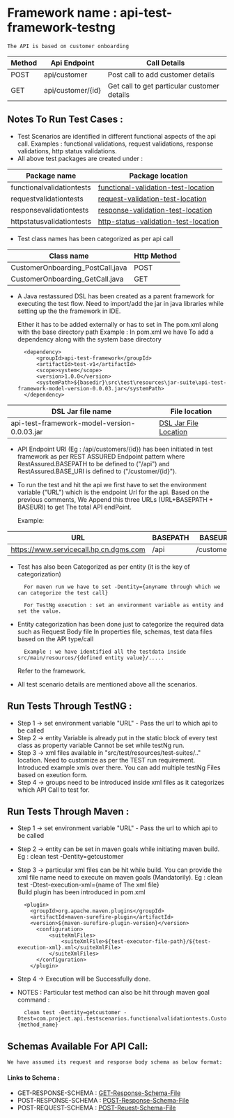 # Framework name : api-test-framework-testng

	The API is based on customer onboarding

| Method | Api Endpoint | Call Details |
|--------|--------------|--------------|
| POST | api/customer | Post call to add customer details |
| GET | api/customer/{id} | Get call to get particular customer details |

## Notes To Run Test Cases : 

+ Test Scenarios are identified in different functional aspects of the api call.
	Examples : functional validations, request validations, response validations, http status validations.
+ All above test packages are created under : 

|Package name| Package location|
|------------|-----------------|
| functionalvalidationtests | [functional-validation-test-location](https://github.com/ranadeep-banik137/api-test-framework-testNg/tree/FB-API-TEST-V1/src/test/java/com/project/api/testscenarios/functionalvalidationtests) |
| requestvalidationtests | [request-validation-test-location](https://github.com/ranadeep-banik137/api-test-framework-testNg/tree/FB-API-TEST-V1/src/test/java/com/project/api/testscenarios/requestvalidationtests) |
| responsevalidationtests | [response-validation-test-location](https://github.com/ranadeep-banik137/api-test-framework-testNg/tree/FB-API-TEST-V1/src/test/java/com/project/api/testscenarios/responsevalidationtests) |
| httpstatusvalidationtests | [http-status-validation-test-location](https://github.com/ranadeep-banik137/api-test-framework-testNg/tree/FB-API-TEST-V1/src/test/java/com/project/api/testscenarios/httpstatusvalidationtests) |


+ Test class names has been categorized as per api call

| Class name | Http Method |
|------------|-------------|
| CustomerOnboarding_PostCall.java | POST |
| CustomerOnboarding_GetCall.java | GET |


+ A Java restassured DSL has been created as a parent framework for executing the test flow.
Need to import/add the jar in java libraries while setting up the the framework in IDE.

	Either it has to be added externally or has to set in The pom.xml along with the base directory path
	Example : 
	In pom.xml we have To add a dependency along with the system base directory
	
		<dependency>
	    	<groupId>api-test-framework</groupId>
	    	<artifactId>test-v1</artifactId>
	    	<scope>system</scope>
	    	<version>1.0.0</version>
	    	<systemPath>${basedir}\src\test\resources\jar-suite\api-test-framework-model-version-0.0.03.jar</systemPath>
		</dependency>

|DSL Jar file name| File location|
|-----------------|--------------|
| api-test-framework-model-version-0.0.03.jar | [DSL Jar File Location](https://github.com/ranadeep-banik137/api-test-framework-testNg/blob/FB-API-TEST-V1/src/test/resources/jar-suite/api-test-framework-model-version-0.0.03.jar) |

+ API Endpoint URI (Eg : /api/customers/{id}) has been initiated in test framework as per REST ASSURED Endpoint pattern
where RestAssured.BASEPATH to be defined to ("/api") and RestAssured.BASE_URI is defined to ("/customer/{id}"). 

+ To run the test and hit the api we first have to set the environment variable ("URL") which is the endpoint Url for the api.
Based on the previous comments, We Append this three URLs (URL+BASEPATH + BASEURI) to get The total API endPoint.

	Example: 
	
| URL | BASEPATH | BASEURI |
|-----|----------|---------|
|https://www.servicecall.hp.cn.dgms.com | /api | /customers |

+ Test has also been Categorized as per entity (it is the key of categorization)

		For maven run we have to set -Dentity={anyname through which we can categorize the test call}
	
		For TestNg execution : set an environment variable as entity and set the value.

+ Entity categorization has been done just to categorize the required data such as Request Body file In properties file, schemas, test data files based on the API type/call
	
		Example : we have identified all the testdata inside src/main/resources/{defined entity value}/.....
	Refer to the framework.
	
+ All test scenario details are mentioned above all the scenarios.

## Run Tests Through TestNG :

+ Step 1 ->
	set environment variable "URL" - Pass the url to which api to be called
+ Step 2 ->
	entity Variable is already put in the static block of every test class as property variable Cannot be set while testNg run.
+ Step 3 -> 
	xml files available in "src/test/resources/test-suites/.." location. Need to customize as per the TEST run requirement. Introduced example xmls over there. You can add multiple testNg Files based on exeution form.
+ Step 4 ->
	groups need to be introduced inside xml files as it categorizes which API Call to test for.
	
## Run Tests Through Maven : 

+ Step 1 -> 
	set environment variable "URL" - Pass the url to which api to be called
+ Step 2 -> 
	entity can be set in maven goals while initiating maven build. Eg : clean test -Dentity=getcustomer
+ Step 3 -> 
	particular xml files can be hit while build. You can provide the xml file name need to execute on maven goals (Mandatorily). Eg : clean test -Dtest-execution-xml={name of The xml file}	
	Build plugin has been introduced in pom.xml
		
		<plugin>
	      <groupId>org.apache.maven.plugins</groupId>
	      <artifactId>maven-surefire-plugin</artifactId>
	      <version>${maven-surefire-plugin-version}</version>
	      	<configuration>
	      		<suiteXmlFiles>
	      			<suiteXmlFile>${test-executor-file-path}/${test-execution-xml}.xml</suiteXmlFile>
	      		</suiteXmlFiles>
	      	</configuration>
	      </plugin>
+ Step 4 -> 
	Execution will be Successfully done.
	
+ NOTES : Particular test method can also be hit through maven goal command : 

		clean test -Dentity=getcustomer -Dtest=com.project.api.testscenarios.functionalvalidationtests.CustomerOnboarding_GetCall#{method_name}

## Schemas Available For API Call: 
	
	We have assumed its request and response body schema as below format: 
	
#### Links to Schema : 
+ GET-RESPONSE-SCHEMA :	[GET-Response-Schema-File](https://github.com/ranadeep-banik137/api-test-framework-testNg/blob/FB-API-TEST-V1/src/main/resources/getcustomer/schemas/response-JSON-schema.json)
+ POST-RESPONSE-SCHEMA : [POST-Response-Schema-File](https://github.com/ranadeep-banik137/api-test-framework-testNg/blob/FB-API-TEST-V1/src/main/resources/postcustomer/schemas/response-JSON-schema.json)
+ POST-REQUEST-SCHEMA : [POST-Reuest-Schema-File](https://github.com/ranadeep-banik137/api-test-framework-testNg/blob/FB-API-TEST-V1/src/main/resources/postcustomer/schemas/request-JSON-schema.json)
